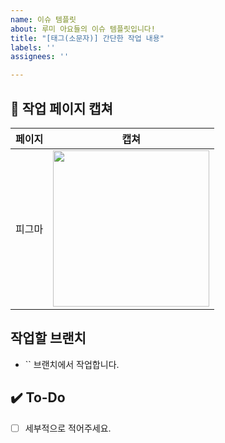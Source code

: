 ```yaml
---
name: 이슈 템플릿
about: 루미 아요들의 이슈 템플릿입니다!
title: "[태그(소문자)] 간단한 작업 내용"
labels: ''
assignees: ''

---
```


<!-- 작업 태그와 본인의 이름 태그를 label로 꼭 달아주세요! 본인을 assignees로 추가해주세요! -->

## 📝 작업 페이지 캡쳐
<!-- UI 구현이 아닐 경우 생략하셔도 됩니다. 생략하시는 경우 제목까지 완전히 지워주세요! -->
|    페이지    |   캡쳐   |
| :-------------: | :----------: |
| 피그마 | <img src = "" width ="250"> 

## 작업할 브랜치
- `` 브랜치에서 작업합니다.

## ✔️ To-Do
- [ ] 세부적으로 적어주세요.
